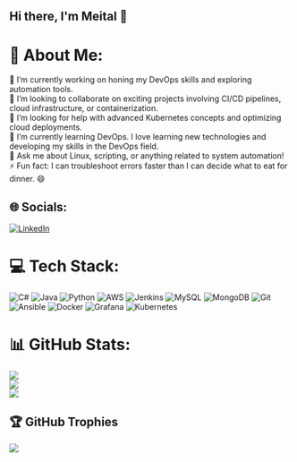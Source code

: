 ## Hi there, I'm Meital 👋

# 💫 About Me:
🔭 I’m currently working on honing my DevOps skills and exploring automation tools.<br>👯 I’m looking to collaborate on exciting projects involving CI/CD pipelines, cloud infrastructure, or containerization.<br>🤝 I’m looking for help with advanced Kubernetes concepts and optimizing cloud deployments.<br>🌱 I’m currently learning DevOps. I love learning new technologies and developing my skills in the DevOps field.<br>💬 Ask me about Linux, scripting, or anything related to system automation!<br>⚡ Fun fact: I can troubleshoot errors faster than I can decide what to eat for dinner. 😄


## 🌐 Socials:
[![LinkedIn](https://img.shields.io/badge/LinkedIn-%230077B5.svg?logo=linkedin&logoColor=white)](https://linkedin.com/in/meital-talgauker) 

# 💻 Tech Stack:
![C#](https://img.shields.io/badge/c%23-%23239120.svg?style=for-the-badge&logo=csharp&logoColor=white) ![Java](https://img.shields.io/badge/java-%23ED8B00.svg?style=for-the-badge&logo=openjdk&logoColor=white) ![Python](https://img.shields.io/badge/python-3670A0?style=for-the-badge&logo=python&logoColor=ffdd54) ![AWS](https://img.shields.io/badge/AWS-%23FF9900.svg?style=for-the-badge&logo=amazon-aws&logoColor=white) ![Jenkins](https://img.shields.io/badge/jenkins-%232C5263.svg?style=for-the-badge&logo=jenkins&logoColor=white) ![MySQL](https://img.shields.io/badge/mysql-4479A1.svg?style=for-the-badge&logo=mysql&logoColor=white) ![MongoDB](https://img.shields.io/badge/MongoDB-%234ea94b.svg?style=for-the-badge&logo=mongodb&logoColor=white) ![Git](https://img.shields.io/badge/git-%23F05033.svg?style=for-the-badge&logo=git&logoColor=white) ![Ansible](https://img.shields.io/badge/ansible-%231A1918.svg?style=for-the-badge&logo=ansible&logoColor=white) ![Docker](https://img.shields.io/badge/docker-%230db7ed.svg?style=for-the-badge&logo=docker&logoColor=white) ![Grafana](https://img.shields.io/badge/grafana-%23F46800.svg?style=for-the-badge&logo=grafana&logoColor=white) ![Kubernetes](https://img.shields.io/badge/kubernetes-%23326ce5.svg?style=for-the-badge&logo=kubernetes&logoColor=white)
# 📊 GitHub Stats:
![](https://github-readme-stats.vercel.app/api?username=MeitalTal&theme=dark&hide_border=false&include_all_commits=false&count_private=false)<br/>
![](https://github-readme-streak-stats.herokuapp.com/?user=MeitalTal&theme=dark&hide_border=false)<br/>
![](https://github-readme-stats.vercel.app/api/top-langs/?username=MeitalTal&theme=dark&hide_border=false&include_all_commits=false&count_private=false&layout=compact)

## 🏆 GitHub Trophies
![](https://github-profile-trophy.vercel.app/?username=MeitalTal&theme=radical&no-frame=true&no-bg=true&margin-w=4)


<!-- Proudly created with GPRM ( https://gprm.itsvg.in ) -->
